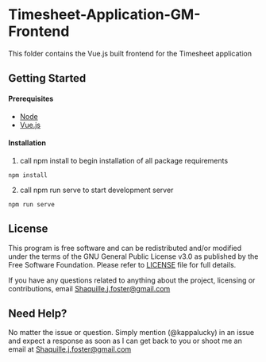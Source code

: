 # Timesheet-Application-GM-Frontend

This folder contains the Vue.js built frontend for the Timesheet application

## Getting Started

#### Prerequisites

- [Node](https://nodejs.org/en/)
- [Vue.js](https://vuejs.org/)

#### Installation

1.  call npm install to begin installation of all package requirements

```
npm install
```

2.  call npm run serve to start development server

```
npm run serve
```

## License

This program is free software and can be redistributed and/or modified under the terms of the GNU General Public License v3.0 as published by the Free Software Foundation. Please refer to [LICENSE](https://github.com/Kappalucky/TransportLLC-backend/blob/master/LICENSE) file for full details.

If you have any questions related to anything about the project, licensing or contributions, email Shaquille.j.foster@gmail.com

## Need Help?

No matter the issue or question. Simply mention (@kappalucky) in an issue and expect a response as soon as I can get back to you or shoot me an email at Shaquille.j.foster@gmail.com
